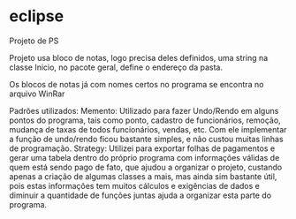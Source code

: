 # eclipse
Projeto de PS

Projeto usa bloco de notas, logo precisa deles definidos, uma string na classe Inicio, no pacote geral, define o endereço da pasta.

Os blocos de notas já com nomes certos no programa se encontra no arquivo WinRar

Padrões utilizados:
  Memento: Utilizado para fazer Undo/Rendo em alguns pontos do programa, tais como ponto, cadastro de funcionários, remoção, mudança de taxas de todos funcionários, vendas, etc. Com ele implementar a função de undo/rendo ficou bastante simples, e não custou muitas linhas de programação.
  Strategy: Utilizei para exportar folhas de pagamentos e gerar uma tabela dentro do próprio programa com informações válidas de quem está sendo pago de fato, que ajudou a organizar o projeto, custando apenas a criação de algumas classes a mais, mas ainda sim bastante útil, pois estas informações tem muitos cálculos e exigências de dados e diminuir a quantidade de funções juntas ajuda a organizar esta parte do programa.
